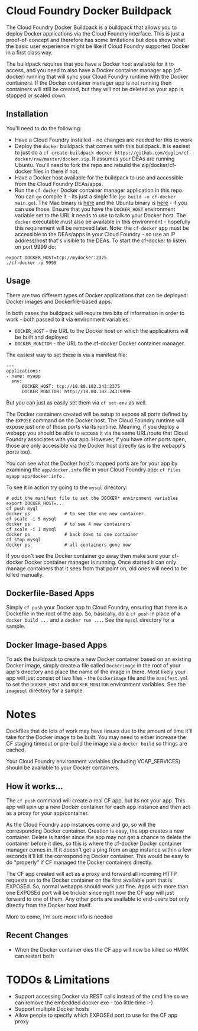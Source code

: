 Cloud Foundry Docker Buildpack
==============================

The Cloud Foundry Docker Buildpack is a buildpack that allows you to deploy Docker applications via the Cloud Foundry interface. This is just a proof-of-concept and therefore has some limitations but does show what the basic user experience might be like if Cloud Foundry supported Docker in a first class way.

The buildpack requires that you have a Docker host available for it to access, and you need to also have a Docker container manager app (cf-docker) running that will sync your Cloud Foundry runtime with the Docker containers.  If the Docker container manager app is not running then containers will still be created, but they will not be deleted as your app is stopped or scaled down.

Installation
------------
You'll need to do the following:
* Have a Cloud Foundry installed - no changes are needed for this to work
* Deploy the `docker` buildpack that comes with this buildpack. It is easiest to just do a `cf create-buildpack docker https://github.com/duglin/cf-docker/raw/master/docker.zip`.  It assumes your DEAs are running Ubuntu.  You'll need to fork the repo and rebuild the zip/docker/cf-docker files in there if not.
* Have a Docker host available for the buildpack to use and accessible from the Cloud Foundry DEAs/apps.
* Run the `cf-docker` Docker container manager application in this repo.  You can `go` compile it - its just a single file (`go build -o cf-docker main.go`). The Mac binary is [here](https://github.com/duglin/cf-docker/raw/master/cf-docker) and the Ubuntu binary is [here](https://github.com/duglin/cf-docker/raw/master/buildpack/bin/cf-docker) - if you can use those.  Ensure that you have the `DOCKER_HOST` environment variable set to the URL it needs to use to talk to your Docker host. The `docker` executable must also be available in this environment - hopefully this requirement will be removed later. Note: the `cf-docker` app must be accessible to the DEAs/apps in your Cloud Foundry - so use an IP address/host that's visible to the DEAs.  To start the cf-docker to listen on port 9999 do:
```
export DOCKER_HOST=tcp://mydocker:2375
./cf-docker -p 9999
````

Usage
-----
There are two different types of Docker applications that can be deployed: Docker images and Dockerfile-based apps.

In both cases the buildpack will require two bits of information in order to work - both passed to it via environment variables:
* `DOCKER_HOST` - the URL to the Docker host on which the applications will be built and deployed
* `DOCKER_MONITOR` - the URL to the cf-docker Docker container manager.

The easiest way to set these is via a manifest file:
```
---
applications:
- name: myapp
  env:
      DOCKER_HOST: tcp://10.80.102.243:2375
      DOCKER_MONITOR: http://10.80.102.243:9999
```
But you can just as easily set them via `cf set-env` as well.

The Docker containers created will be setup to expose all ports defined by the `EXPOSE` command on the Docker host.  The Cloud Foundry runtime will expose just one of those ports via its runtime.  Meaning, if you deploy a webapp you should be able to access it via the same URL/route that Cloud Foundry associates with your app.  However, if you have other ports open, those are only accessible via the Docker host directly (as is the webapp's ports too).

You can see what the Docker host's mapped ports are for your app by examining the `app/docker.info` file in your Cloud Foundry app:  `cf files myapp app/docker.info` .

To see it in action try going to the `mysql` directory:
```
# edit the manifest file to set the DOCKER* environment variables
export DOCKER_HOST=...
cf push myql
docker ps             # to see the one new container
cf scale -i 5 mysql
docker ps             # to see 4 new containers
cf scale -i 1 mysql
docker ps             # back down to one container
cf stop mysql
docker ps             # all containers gone now
```

If you don't see the Docker container go away then make sure your cf-docker Docker container manager is running. Once started it can only manage containers that it sees from that point on, old ones will need to be killed manually.


Dockerfile-Based Apps
---------------------
Simply `cf push` your Docker app to Cloud Foundry, ensuring that there is a Dockefile in the root of the app. So, basically, do a `cf push` in place of a `docker build ...` and a `docker run ...`.  See the `mysql` directory for a sample.

Docker Image-based Apps
-----------------------
To ask the buildpack to create a new Docker container based on an existing Docker image, simply create a file called `Dockerimage` in the root of your app's directory and place the name of the image in there. Most likely your app will just consist of two files - the `Dockerimage` file and the `manifest.yml` to set the `DOCKER_HOST` and `DOCKER_MONITOR` environment variables.  See the `imagesql` directory for a sample.

Notes
=====
Dockfiles that do lots of work may have issues due to the amount of time it'll take for the Docker image to be built.  You may need to either increase the CF staging timeout or pre-build the image via a `docker build` so things are cached.

Your Cloud Foundry environment variables (including VCAP_SERVICES) should be available to your Docker containers.

How it works...
---------------
The `cf push` command will create a real CF app, but its not your app.  This app will spin up a new Docker container for each app instance and then act as a proxy for your app/container.

As the Cloud Foundry app instances come and go, so will the corresponding Docker container. Creation is easy, the app creates a new container. Delete is harder since the app may not get a chance to delete the container before it dies, so this is where the cf-docker Docker container manager comes in.  If it doesn't get a ping from an app instance within a few seconds it'll kill the corresponding Docker container.  This would be easy to do "properly" if CF managed the Docker containers directly.

The CF app created will act as a proxy and forward all incoming HTTP requests on to the Docker container on the first available port that is EXPOSEd.  So, normal webapps should work just fine.  Apps with more than one EXPOSEd port will be trickier since right now the CF app will just forward to one of them. Any other ports are available to end-users but only directly from the Docker host itself.

More to come, I'm sure more info is needed

Recent Changes
--------------
* When the Docker container dies the CF app will now be killed so HM9K can restart both

TODOs & Limitations
===================
* Support accessing Docker via REST calls instead of the cmd line so we can remove the embedded docker exe - too little time :-)
* Support multiple Docker hosts 
* Allow people to specify which EXPOSEd port to use for the CF app proxy
